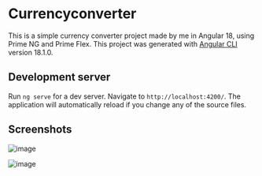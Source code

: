# Currencyconverter
This is a simple currency converter project made by me in Angular 18, using Prime NG and Prime Flex.
This project was generated with [Angular CLI](https://github.com/angular/angular-cli) version 18.1.0.

## Development server

Run `ng serve` for a dev server. Navigate to `http://localhost:4200/`. The application will automatically reload if you change any of the source files.

## Screenshots

![image](https://github.com/user-attachments/assets/aaaf872d-1537-41ff-9cea-0ef73b04e58c)

![image](https://github.com/user-attachments/assets/af1f76be-f486-4302-8cef-0a4a67c8bfb7)
